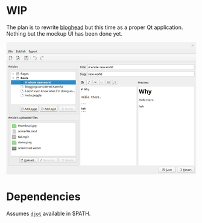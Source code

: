 # WIP

The plan is to rewrite [bloghead](https://github.com/nhanb/bloghead) but this
time as a proper Qt application. Nothing but the mockup UI has been done yet.

![](mockup.png)

# Dependencies

Assumes [`djot`](https://github.com/jgm/djot.js) available in $PATH.

